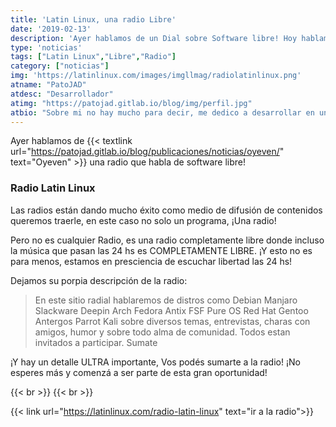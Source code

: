 ```yaml
---
title: 'Latin Linux, una radio Libre'
date: '2019-02-13'
description: 'Ayer hablamos de un Dial sobre Software libre! Hoy hablamos de una Radio Libre'
type: 'noticias'
tags: ["Latin Linux","Libre","Radio"]
category: ["noticias"]
img: 'https://latinlinux.com/images/imgllmag/radiolatinlinux.png'
atname: "PatoJAD"
atdesc: "Desarrollador"
atimg: "https://patojad.gitlab.io/blog/img/perfil.jpg"
atbio: "Sobre mi no hay mucho para decir, me dedico a desarrollar en una empresa de telecomunicaciones, utilizo linux desde el 2012 y hace años que es mi sistema operativo main. Soy una persona que busca crecer profesionalmente sin dejar de divertirse y hacer lo que me gusta. Siempre digo que cuando un proyecto sale es importante agradecer, por lo cual les recomiendo a todos leer la seccion Agreadecimientos en la cual me tome un tiempito para poder agradecer a todos y cada uno de los que hicieron posible todo esto."
---
```


Ayer hablamos de {{< textlink url="https://patojad.gitlab.io/blog/publicaciones/noticias/oyeven/" text="Oyeven" >}} una radio que habla de software libre!

### Radio Latin Linux

Las radios están dando mucho éxito como medio de difusión de contenidos queremos traerle, en este caso no solo un programa, ¡Una radio!

Pero no es cualquier Radio, es una radio completamente libre donde incluso la música que pasan las 24 hs es COMPLETAMENTE LIBRE. ¡Y esto no es para menos, estamos en presciencia de escuchar libertad las 24 hs!

Dejamos su porpia descripción de la radio:

>En este sitio radial hablaremos de distros como Debian Manjaro Slackware Deepin Arch Fedora Antix FSF Pure OS Red Hat Gentoo Antergos Parrot Kali sobre diversos temas, entrevistas, charas con amigos, humor y sobre todo alma de comunidad.
Todos estan invitados a participar. Sumate

¡Y hay un detalle ULTRA importante, Vos podés sumarte a la radio! ¡No esperes más y comenzá a ser parte de esta gran oportunidad!

{{< br >}}
{{< br >}}

{{< link url="https://latinlinux.com/radio-latin-linux" text="ir a la radio">}}
